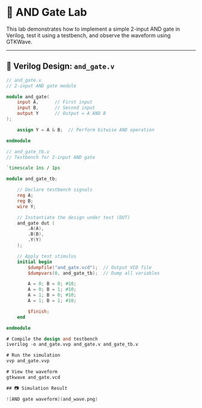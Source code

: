 # 🔘 AND Gate Lab

This lab demonstrates how to implement a simple 2-input AND gate in Verilog, test it using a testbench, and observe the waveform using GTKWave.

---

## 📄 Verilog Design: `and_gate.v`

```verilog
// and_gate.v
// 2-input AND gate module

module and_gate(
    input A,      // First input
    input B,      // Second input
    output Y      // Output = A AND B
);

    assign Y = A & B;  // Perform bitwise AND operation

endmodule

// and_gate_tb.v
// Testbench for 2-input AND gate

`timescale 1ns / 1ps

module and_gate_tb;

    // Declare testbench signals
    reg A;
    reg B;
    wire Y;

    // Instantiate the design under test (DUT)
    and_gate dut (
        .A(A),
        .B(B),
        .Y(Y)
    );

    // Apply test stimulus
    initial begin
        $dumpfile("and_gate.vcd");  // Output VCD file
        $dumpvars(0, and_gate_tb);  // Dump all variables

        A = 0; B = 0; #10;
        A = 0; B = 1; #10;
        A = 1; B = 0; #10;
        A = 1; B = 1; #10;

        $finish;
    end

endmodule

# Compile the design and testbench
iverilog -o and_gate.vvp and_gate.v and_gate_tb.v

# Run the simulation
vvp and_gate.vvp

# View the waveform
gtkwave and_gate.vcd

## 📷 Simulation Result

![AND gate waveform](and_wave.png)
